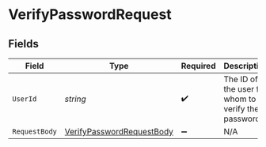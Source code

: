 # VerifyPasswordRequest


## Fields

| Field                                                                             | Type                                                                              | Required                                                                          | Description                                                                       | Example                                                                           |
| --------------------------------------------------------------------------------- | --------------------------------------------------------------------------------- | --------------------------------------------------------------------------------- | --------------------------------------------------------------------------------- | --------------------------------------------------------------------------------- |
| `UserId`                                                                          | *string*                                                                          | :heavy_check_mark:                                                                | The ID of the user for whom to verify the password                                | user_123                                                                          |
| `RequestBody`                                                                     | [VerifyPasswordRequestBody](../../Models/Operations/VerifyPasswordRequestBody.md) | :heavy_minus_sign:                                                                | N/A                                                                               |                                                                                   |